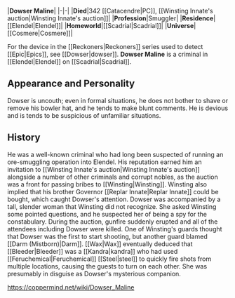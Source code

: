 |**Dowser Maline**|
|-|-|
|**Died**|342 [[Catacendre\|PC]], [[Winsting Innate's auction\|Winsting Innate's auction]]|
|**Profession**|Smuggler|
|**Residence**|[[Elendel\|Elendel]]|
|**Homeworld**|[[Scadrial\|Scadrial]]|
|**Universe**|[[Cosmere\|Cosmere]]|

For the device in the [[Reckoners\|Reckoners]] series used to detect [[Epic\|Epics]], see [[Dowser\|dowser]].
**Dowser Maline** is a criminal in [[Elendel\|Elendel]] on [[Scadrial\|Scadrial]].

## Appearance and Personality
Dowser is uncouth; even in formal situations, he does not bother to shave or remove his bowler hat, and he tends to make blunt comments. He is devious and is tends to be suspicious of unfamiliar situations.

## History
He was a well-known criminal who had long been suspected of running an ore-smuggling operation into Elendel. His reputation earned him an invitation to [[Winsting Innate's auction\|Winsting Innate's auction]] alongside a number of other criminals and corrupt nobles, as the auction was a front for passing bribes to [[Winsting\|Winsting]]. Winsting also implied that his brother Governor [[Replar Innate\|Replar Innate]] could be bought, which caught Dowser's attention. Dowser was accompanied by a tall, slender woman that Winsting did not recognize. She asked Winsting some pointed questions, and he suspected her of being a spy for the constabulary.
During the auction, gunfire suddenly erupted and all of the attendees including Dowser were killed. One of Winsting's guards thought that Dowser was the first to start shooting, but another guard blamed [[Darm (Mistborn)\|Darm]]. [[Wax\|Wax]] eventually deduced that [[Bleeder\|Bleeder]] was a [[Kandra\|kandra]] who had used [[Feruchemical\|Feruchemical]] [[Steel\|steel]] to quickly fire shots from multiple locations, causing the guests to turn on each other. She was presumably in disguise as Dowser's mysterious companion.



https://coppermind.net/wiki/Dowser_Maline